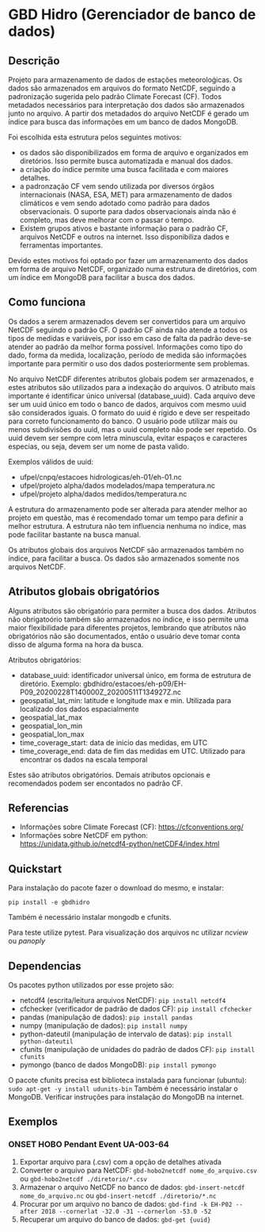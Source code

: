 # GBD Hidro (Gerenciador de banco de dados)
 
## Descrição

Projeto para armazenamento de dados de estações meteoroloǵicas. Os dados são armazenados em arquivos do
formato NetCDF, seguindo a padronização sugerida pelo padrão Climate Forecast (CF). Todos metadados 
necessários para interpretação dos dados são armazenados junto no arquivo. A partir dos metadados do arquivo 
NetCDF é gerado um índice para busca das informações em um banco de dados MongoDB.

Foi escolhida esta estrutura pelos seguintes motivos:
- os dados são disponibilizados em forma de arquivo e organizados em diretórios. Isso permite 
busca automatizada e manual dos dados.
- a criação do índice permite uma busca facilitada e com maiores detalhes.
- a padronzação CF vem sendo utilizada por diversos órgãos internacionais (NASA, ESA, MET) para armazenamento 
de dados climáticos e vem sendo adotado como padrão para dados observacionais. 
O suporte para dados observacionais ainda não é completo, mas deve melhorar com o passar o tempo.
- Existem grupos ativos e bastante informação para o padrão CF, arquivos NetCDF e outros na internet. Isso
disponibiliza dados e ferramentas importantes.

Devido estes motivos foi optado por fazer um armazenamento dos dados em forma de arquivo NetCDF, organizado
numa estrutura de diretórios, com um índice em MongoDB para facilitar a busca dos dados.

## Como funciona
Os dados a serem armazenados devem ser convertidos para um arquivo NetCDF seguindo o padrão CF. O padrão
CF ainda não atende a todos os tipos de medidas e variáveis, por isso em caso de falta da padrão deve-se 
atender ao padrão da melhor forma possível. Informações como tipo do dado, forma da medida, localização,
período de medida são informações importante para permitir o uso dos dados posteriormente sem problemas.

No arquivo NetCDF diferentes atributos globais podem ser armazenados, e estes atributos são utilizados
para a indexação do arquivos. O atributo mais importante é identificar único universal (database_uuid). Cada
arquivo deve ser um uuid único em todo o banco de dados, arquivos com mesmo uuid são considerados iguais. 
O formato do uuid é rígido e deve ser respeitado para correto funcionamento do banco. O usuário pode
utilizar mais ou menos subdivisões do uuid, mas o uuid completo não pode ser repetido. Os uuid devem
ser sempre com letra minuscula, evitar espaços e caracteres especias, ou seja, devem ser um nome de pasta 
valido.

Exemplos válidos de uuid:
- ufpel/cnpq/estacoes hidrologicas/eh-01/eh-01.nc
- ufpel/projeto alpha/dados modelados/mapa temperatura.nc
- ufpel/projeto alpha/dados medidos/temperatura.nc

A estrutura do armazenamento pode ser alterada para atender melhor ao projeto em questão, mas é recomendado
tomar um tempo para definir a melhor estrutura. A estrutura não tem influencia nenhuma no índice, mas
pode facilitar bastante na busca manual.

Os atributos globais dos arquivos NetCDF são armazenados também no índice, para facilitar a busca. Os dados
são armazenados somente nos arquivos NetCDF.

## Atributos globais obrigatórios
Alguns atributos são obrigatório para permiter a busca dos dados. Atributos não obrigatoório também são 
armazenados no índice, e isso permite uma maior flexibilidade para diferentes projetos, lembrando que
atributos não obrigatórios não são documentados, então o usuário deve tomar conta disso de alguma forma
na hora da busca.

Atributos obrigatórios:
- database_uuid: identificador universal único, em forma de estrutura de diretório. Exemplo: gbdhidro/estacoes/eh-p09/EH-P09_20200228T140000Z_20200511T134927Z.nc
- geospatial_lat_min: latitude e longitude max e min. Utilizada para localizado dos dados espacialmente
- geospatial_lat_max
- geospatial_lon_min
- geospatial_lon_max
- time_coverage_start: data de inicio das medidas, em UTC
- time_coverage_end: data de fim das medidas em UTC. Utilizado para encontrar os dados na escala temporal

Estes são atributos obrigatórios. Demais atributos opcionais e recomendados podem ser encontados no 
padrão CF.

## Referencias

- Informações sobre Climate Forecast (CF): https://cfconventions.org/
- Informações sobre NetCDF em python: https://unidata.github.io/netcdf4-python/netCDF4/index.html


## Quickstart
Para instalação  do pacote fazer o download do mesmo, e instalar:

```pip install -e gbdhidro```

Também é necessário instalar mongodb e cfunits. 

Para teste utilize pytest.
Para visualização dos arquivos nc utilizar *ncview* ou *panoply*

## Dependencias
Os pacotes python utilizados por esse projeto são:
- netcdf4 (escrita/leitura arquivos NetCDF): ```pip install netcdf4```
- cfchecker (verificador de padrão de dados CF): ```pip install cfchecker```
- pandas (manipulação de dados): ```pip install pandas```
- numpy (manipulação de dados): ```pip install numpy```
- python-dateutil (manipulação de intervalo de datas): ```pip install python-dateutil```
- cfunits (manipulação de unidades do padrão de dados CF): ```pip install cfunits```
- pymongo (banco de dados MongoDB): ```pip install pymongo```

O pacote cfunits precisa est biblioteca instalada para funcionar (ubuntu): ```sudo apt-get -y install udunits-bin```
Também é necessário instalar o MongoDB. Verificar instruções para instalação do MongoDB na internet.

## Exemplos
### ONSET HOBO Pendant Event UA-003-64
1. Exportar arquivo para (.csv) com a opção de detalhes ativada
2. Converter o arquivo para NetCDF: ```gbd-hobo2netcdf nome_do_arquivo.csv``` ou ```gbd-hobo2netcdf ./diretorio/*.csv``` 
3. Armazenar o arquivo  NetCDF no banco de dados: ```gbd-insert-netcdf nome_do_arquivo.nc``` ou ```gbd-insert-netcdf ./diretorio/*.nc``` 
4. Procurar por um arquivo no banco de dados: ```gbd-find -k EH-P02 --after 2018 --cornerlat -32.0 -31 --cornerlon -53.0 -52```
5. Recuperar um arquivo do banco de dados: ```gbd-get {uuid}```



